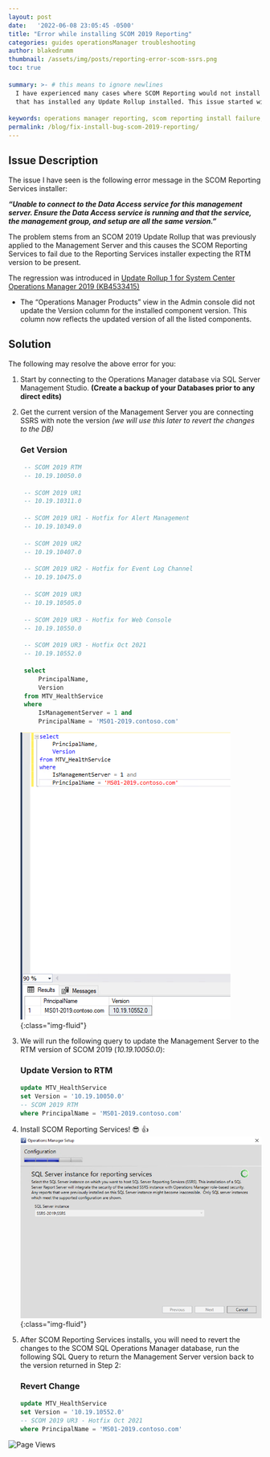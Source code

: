 ```yaml
---
layout: post
date:   '2022-06-08 23:05:45 -0500'
title: "Error while installing SCOM 2019 Reporting"
categories: guides operationsManager troubleshooting
author: blakedrumm
thumbnail: /assets/img/posts/reporting-error-scom-ssrs.png
toc: true

summary: >- # this means to ignore newlines
  I have experienced many cases where SCOM Reporting would not install on a SCOM 2019 Management Group
  that has installed any Update Rollup installed. This issue started with SCOM 2019 UR1.

keywords: operations manager reporting, scom reporting install failure, scom reporting issue, opsmgr reporting install issue, opsmgr reporting
permalink: /blog/fix-install-bug-scom-2019-reporting/
---
```

## Issue Description
The issue I have seen is the following error message in the SCOM Reporting Services installer:

***“Unable to connect to the Data Access service for this management server. Ensure the Data Access service is running and that the service, the management group, and setup are all the same version.”***

The problem stems from an SCOM 2019 Update Rollup that was previously applied to the Management Server and this causes the SCOM Reporting Services to fail due to the Reporting Services installer expecting the RTM version to be present.

The regression was introduced in [Update Rollup 1 for System Center Operations Manager 2019 (KB4533415)](https://support.microsoft.com/en-us/topic/update-rollup-1-for-system-center-operations-manager-2019-kb4533415-e5ce3191-2403-684f-1980-43aa61b50cb6)

- The “Operations Manager Products” view in the Admin console did not update the Version column for the installed component version. This column now reflects the updated version of all the listed components.

## Solution
The following may resolve the above error for you:
1. Start by connecting to the Operations Manager database via SQL Server Management Studio. **(Create a backup of your Databases prior to any direct edits)**
2. Get the current version of the Management Server you are connecting SSRS with note the version *(we will use this later to revert the changes to the DB)*

   ### Get Version
   ```sql
	-- SCOM 2019 RTM
	-- 10.19.10050.0

	-- SCOM 2019 UR1
	-- 10.19.10311.0

	-- SCOM 2019 UR1 - Hotfix for Alert Management
	-- 10.19.10349.0

	-- SCOM 2019 UR2
	-- 10.19.10407.0

	-- SCOM 2019 UR2 - Hotfix for Event Log Channel
	-- 10.19.10475.0

	-- SCOM 2019 UR3
	-- 10.19.10505.0

	-- SCOM 2019 UR3 - Hotfix for Web Console
	-- 10.19.10550.0

	-- SCOM 2019 UR3 - Hotfix Oct 2021
	-- 10.19.10552.0

	select
		PrincipalName,
		Version
	from MTV_HealthService
	where
		IsManagementServer = 1 and 
		PrincipalName = 'MS01-2019.contoso.com'
   ```	
	![Example output for Management Server version SQL Query](/assets/img/posts/ssrs-example-1.png){:class="img-fluid"}
3. We will run the following query to update the Management Server to the RTM version of SCOM 2019 (*10.19.10050.0*):
   ### Update Version to RTM
   ```sql
   update MTV_HealthService
   set Version = '10.19.10050.0'
   -- SCOM 2019 RTM
   where PrincipalName = 'MS01-2019.contoso.com'
   ```
4. Install SCOM Reporting Services! :sunglasses: :thumbsup: \
   ![Install SCOM Reporting Services](/assets/img/posts/install-scom-reporting.png){:class="img-fluid"}
5. After SCOM Reporting Services installs, you will need to revert the changes to the SCOM SQL Operations Manager database, run the following SQL Query to return the Management Server version back to the version returned in Step 2:
   ### Revert Change
   ```sql
   update MTV_HealthService
   set Version = '10.19.10552.0'
   -- SCOM 2019 UR3 - Hotfix Oct 2021
   where PrincipalName = 'MS01-2019.contoso.com'
	```

![Page Views](https://counter.blakedrumm.com/count/tag.svg?url=/blog/fix-install-bug-scom-2019-reporting/)

<!--
## Welcome to GitHub Pages

You can use the [editor on GitHub](https://github.com/blakedrumm/SCOM-Scripts-and-SQL/edit/master/docs/index.md) to maintain and preview the content for your website in Markdown files.

Whenever you commit to this repository, GitHub Pages will run [Jekyll](https://jekyllrb.com/) to rebuild the pages in your site, from the content in your Markdown files.

### Markdown

Markdown is a lightweight and easy-to-use syntax for styling your writing. It includes conventions for

```markdown
Syntax highlighted code block

# Header 1
## Header 2
### Header 3

- Bulleted
- List

1. Numbered
2. List

**Bold** and _Italic_ and `Code` text

[Link](url) and ![Image](src)
```

For more details see [GitHub Flavored Markdown](https://guides.github.com/features/mastering-markdown/).

### Jekyll Themes

Your Pages site will use the layout and styles from the Jekyll theme you have selected in your [repository settings](https://github.com/blakedrumm/SCOM-Scripts-and-SQL/settings/pages). The name of this theme is saved in the Jekyll `_config.yml` configuration file.

### Support or Contact

Having trouble with Pages? Check out our [documentation](https://docs.github.com/categories/github-pages-basics/) or [contact support](https://support.github.com/contact) and we’ll help you sort it out.

Tip:
To add auto-size pictures:
![/assets/img/posts/example.jpg](/assets/img/posts/example.jpg){:class="img-fluid"}
-->
